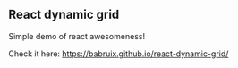 
## React dynamic grid

Simple demo of react awesomeness!

Check it here:
https://babruix.github.io/react-dynamic-grid/
